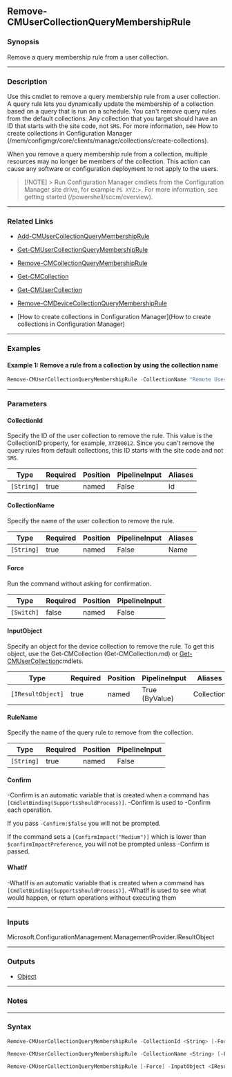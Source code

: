Remove-CMUserCollectionQueryMembershipRule
------------------------------------------




### Synopsis
Remove a query membership rule from a user collection.



---


### Description

Use this cmdlet to remove a query membership rule from a user collection. A query rule lets you dynamically update the membership of a collection based on a query that is run on a schedule. You can't remove query rules from the default collections. Any collection that you target should have an ID that starts with the site code, not `SMS`. For more information, see How to create collections in Configuration Manager (/mem/configmgr/core/clients/manage/collections/create-collections).



When you remove a query membership rule from a collection, multiple resources may no longer be members of the collection. This action can cause any software or configuration deployment to not apply to the users.



> [!NOTE] > Run Configuration Manager cmdlets from the Configuration Manager site drive, for example `PS XYZ:>`. For more information, see getting started (/powershell/sccm/overview).



---


### Related Links
* [Add-CMUserCollectionQueryMembershipRule](Add-CMUserCollectionQueryMembershipRule)



* [Get-CMUserCollectionQueryMembershipRule](Get-CMUserCollectionQueryMembershipRule)



* [Remove-CMCollectionQueryMembershipRule](Remove-CMCollectionQueryMembershipRule)



* [Get-CMCollection](Get-CMCollection)



* [Get-CMUserCollection](Get-CMUserCollection)



* [Remove-CMDeviceCollectionQueryMembershipRule](Remove-CMDeviceCollectionQueryMembershipRule)



* [How to create collections in Configuration Manager](How to create collections in Configuration Manager)





---


### Examples
#### Example 1: Remove a rule from a collection by using the collection name
```PowerShell
Remove-CMUserCollectionQueryMembershipRule -CollectionName "Remote Users" -RuleName "Remote Users by Domain"
```



---


### Parameters
#### **CollectionId**

Specify the ID of the user collection to remove the rule. This value is the CollectionID property, for example, `XYZ00012`. Since you can't remove the query rules from default collections, this ID starts with the site code and not `SMS`.






|Type      |Required|Position|PipelineInput|Aliases|
|----------|--------|--------|-------------|-------|
|`[String]`|true    |named   |False        |Id     |



#### **CollectionName**

Specify the name of the user collection to remove the rule.






|Type      |Required|Position|PipelineInput|Aliases|
|----------|--------|--------|-------------|-------|
|`[String]`|true    |named   |False        |Name   |



#### **Force**

Run the command without asking for confirmation.






|Type      |Required|Position|PipelineInput|
|----------|--------|--------|-------------|
|`[Switch]`|false   |named   |False        |



#### **InputObject**

Specify an object for the device collection to remove the rule. To get this object, use the Get-CMCollection (Get-CMCollection.md) or [Get-CMUserCollection](Get-CMUserCollection.md)cmdlets.






|Type             |Required|Position|PipelineInput |Aliases   |
|-----------------|--------|--------|--------------|----------|
|`[IResultObject]`|true    |named   |True (ByValue)|Collection|



#### **RuleName**

Specify the name of the query rule to remove from the collection.






|Type      |Required|Position|PipelineInput|
|----------|--------|--------|-------------|
|`[String]`|true    |named   |False        |



#### **Confirm**
-Confirm is an automatic variable that is created when a command has ```[CmdletBinding(SupportsShouldProcess)]```.
-Confirm is used to -Confirm each operation.

If you pass ```-Confirm:$false``` you will not be prompted.


If the command sets a ```[ConfirmImpact("Medium")]``` which is lower than ```$confirmImpactPreference```, you will not be prompted unless -Confirm is passed.

#### **WhatIf**
-WhatIf is an automatic variable that is created when a command has ```[CmdletBinding(SupportsShouldProcess)]```.
-WhatIf is used to see what would happen, or return operations without executing them


---


### Inputs
Microsoft.ConfigurationManagement.ManagementProvider.IResultObject





---


### Outputs
* [Object](https://learn.microsoft.com/en-us/dotnet/api/System.Object)






---


### Notes




---


### Syntax
```PowerShell
Remove-CMUserCollectionQueryMembershipRule -CollectionId <String> [-Force] -RuleName <String> [-Confirm] [-WhatIf] [<CommonParameters>]
```
```PowerShell
Remove-CMUserCollectionQueryMembershipRule -CollectionName <String> [-Force] -RuleName <String> [-Confirm] [-WhatIf] [<CommonParameters>]
```
```PowerShell
Remove-CMUserCollectionQueryMembershipRule [-Force] -InputObject <IResultObject> -RuleName <String> [-Confirm] [-WhatIf] [<CommonParameters>]
```
